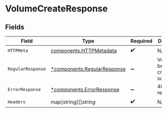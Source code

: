# VolumeCreateResponse


## Fields

| Field                                                                     | Type                                                                      | Required                                                                  | Description                                                               |
| ------------------------------------------------------------------------- | ------------------------------------------------------------------------- | ------------------------------------------------------------------------- | ------------------------------------------------------------------------- |
| `HTTPMeta`                                                                | [components.HTTPMetadata](../../models/components/httpmetadata.md)        | :heavy_check_mark:                                                        | N/A                                                                       |
| `RegularResponse`                                                         | [*components.RegularResponse](../../models/components/regularresponse.md) | :heavy_minus_sign:                                                        | Volume has been created successfully                                      |
| `ErrorResponse`                                                           | [*components.ErrorResponse](../../models/components/errorresponse.md)     | :heavy_minus_sign:                                                        | 409 response                                                              |
| `Headers`                                                                 | map[string][]*string*                                                     | :heavy_check_mark:                                                        | N/A                                                                       |